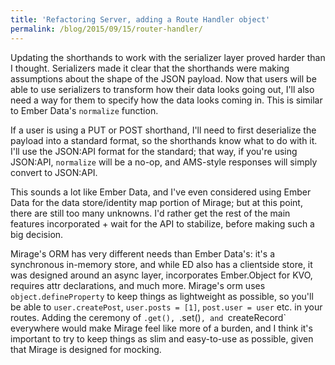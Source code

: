 ```yaml
---
title: 'Refactoring Server, adding a Route Handler object'
permalink: /blog/2015/09/15/router-handler/
---
```


Updating the shorthands to work with the serializer layer proved harder than I thought. Serializers made it clear that the shorthands were making assumptions about the shape of the JSON payload. Now that users will be able to use serializers to transform how their data looks going out, I'll also need a way for them to specify how the data looks coming in. This is similar to Ember Data's `normalize` function.

If a user is using a PUT or POST shorthand, I'll need to first deserialize the payload into a standard format, so the shorthands know what to do with it. I'll use the JSON:API format for the standard; that way, if you're using JSON:API, `normalize` will be a no-op, and AMS-style responses will simply convert to JSON:API.

This sounds a lot like Ember Data, and I've even considered using Ember Data for the data store/identity map portion of Mirage; but at this point, there are still too many unknowns. I'd rather get the rest of the main features incorporated + wait for the API to stabilize, before making such a big decision.

Mirage's ORM has very different needs than Ember Data's: it's a synchronous in-memory store, and while ED also has a clientside store, it was designed around an async layer, incorporates Ember.Object for KVO, requires attr declarations, and much more. Mirage's orm uses `object.defineProperty` to keep things as lightweight as possible, so you'll be able to `user.createPost`, `user.posts = [1]`, `post.user = user` etc. in your routes. Adding the ceremony of  `.get(), `.set()`, and `createRecord` everywhere would make Mirage feel like more of a burden, and I think it's important to try to keep things as slim and easy-to-use as possible, given that Mirage is designed for mocking.
